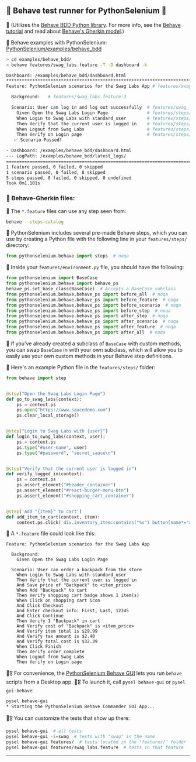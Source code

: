 <!-- PythonSelenium Docs -->

## 🐝 Behave test runner for PythonSelenium 🐝

🐝 (Utilizes the [Behave BDD Python library](https://github.com/behave/behave). For more info, see the [Behave tutorial](https://behave.readthedocs.io/en/stable/tutorial.html) and read about [Behave's Gherkin model](https://behave.readthedocs.io/en/stable/gherkin.html).)

🐝 Behave examples with PythonSelenium: [PythonSelenium/examples/behave_bdd](/examples/behave_bdd)

```bash
> cd examples/behave_bdd/
> behave features/swag_labs.feature -T -D dashboard -k

Dashboard: /examples/behave_bdd/dashboard.html
********************************************************************************
Feature: PythonSelenium scenarios for the Swag Labs App # features/swag_labs.feature:1

  Background:   # features/swag_labs.feature:3

  Scenario: User can log in and log out successfully  # features/swag_labs.feature:6
    Given Open the Swag Labs Login Page               # features/steps/swag_labs.py:4
    When Login to Swag Labs with standard_user        # features/steps/swag_labs.py:11
    Then Verify that the current user is logged in    # features/steps/swag_labs.py:18
    When Logout from Swag Labs                        # features/steps/swag_labs.py:136
    Then Verify on Login page                         # features/steps/swag_labs.py:142
   ✅ Scenario Passed!

- Dashboard: /examples/behave_bdd/dashboard.html
--- LogPath: /examples/behave_bdd/latest_logs/
==================================================================================
1 feature passed, 0 failed, 0 skipped
1 scenario passed, 0 failed, 8 skipped
5 steps passed, 0 failed, 0 skipped, 0 undefined
Took 0m1.101s
```

### 🐝 Behave-Gherkin files:

🐝 The ``*.feature`` files can use any step seen from:

```bash
behave --steps-catalog
```

🐝 PythonSelenium includes several pre-made Behave steps, which you can use by creating a Python file with the following line in your ``features/steps/`` directory:

```python
from pythonselenium.behave import steps  # noqa
```

🐝 Inside your ``features/environment.py`` file, you should have the following:

```python
from pythonselenium import BaseCase
from pythonselenium.behave import behave_ps
behave_ps.set_base_class(BaseCase)  # Accepts a BaseCase subclass
from pythonselenium.behave.behave_ps import before_all  # noqa
from pythonselenium.behave.behave_ps import before_feature  # noqa
from pythonselenium.behave.behave_ps import before_scenario  # noqa
from pythonselenium.behave.behave_ps import before_step  # noqa
from pythonselenium.behave.behave_ps import after_step  # noqa
from pythonselenium.behave.behave_ps import after_scenario  # noqa
from pythonselenium.behave.behave_ps import after_feature  # noqa
from pythonselenium.behave.behave_ps import after_all  # noqa
```

🐝 If you've already created a subclass of ``BaseCase`` with custom methods, you can swap ``BaseCase`` in with your own subclass, which will allow you to easily use your own custom methods in your Behave step definitions.

🐝 Here's an example Python file in the ``features/steps/`` folder:

```python
from behave import step


@step("Open the Swag Labs Login Page")
def go_to_swag_labs(context):
    ps = context.ps
    ps.open("https://www.saucedemo.com")
    ps.clear_local_storage()


@step("Login to Swag Labs with {user}")
def login_to_swag_labs(context, user):
    ps = context.ps
    ps.type("#user-name", user)
    ps.type("#password", "secret_sauce\n")


@step("Verify that the current user is logged in")
def verify_logged_in(context):
    ps = context.ps
    ps.assert_element("#header_container")
    ps.assert_element("#react-burger-menu-btn")
    ps.assert_element("#shopping_cart_container")


@step('Add "{item}" to cart')
def add_item_to_cart(context, item):
    context.ps.click('div.inventory_item:contains("%s") button[name*="add"]' % item)
```

🐝 A ``*.feature`` file could look like this:

```gherkin
Feature: PythonSelenium scenarios for the Swag Labs App

  Background:
    Given Open the Swag Labs Login Page

  Scenario: User can order a backpack from the store
    When Login to Swag Labs with standard_user
    Then Verify that the current user is logged in
    And Save price of "Backpack" to <item_price>
    When Add "Backpack" to cart
    Then Verify shopping cart badge shows 1 item(s)
    When Click on shopping cart icon
    And Click Checkout
    And Enter checkout info: First, Last, 12345
    And Click Continue
    Then Verify 1 "Backpack" in cart
    And Verify cost of "Backpack" is <item_price>
    And Verify item total is $29.99
    And Verify tax amount is $2.40
    And Verify total cost is $32.39
    When Click Finish
    Then Verify order complete
    When Logout from Swag Labs
    Then Verify on Login page
```

🐝🎖️ For convenience, the [PythonSelenium Behave GUI](/examples/behave_bdd) lets you run ``behave`` scripts from a Desktop app.
🐝🎖️ To launch it, call ``pysel behave-gui`` or ``pysel gui-behave``:

```bash
pysel behave-gui
* Starting the PythonSelenium Behave Commander GUI App...
```
🐝🎖️ You can customize the tests that show up there:

```bash
pysel behave-gui  # all tests
pysel behave-gui -i=swag  # tests with "swag" in the name
pysel behave-gui features/  # tests located in the "features/" folder
pysel behave-gui features/swag_labs.feature  # tests in that feature
```

--------
